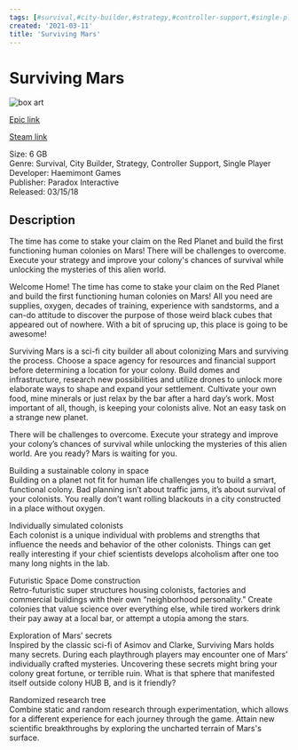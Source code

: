 ```yaml
---
tags: [#survival,#city-builder,#strategy,#controller-support,#single-player,#epic,#game,#owned,#pc]
created: '2021-03-11'
title: 'Surviving Mars'
---
```

# Surviving Mars

![box art](https://cdn1.epicgames.com/d759128018124dcabb1fbee9bb28e178/offer/EGS_PDX_SurvivingMars_IC1_GameLogoRed-2560x844-a3b788af1422e4c4574c7c6be6464fbdb78d9251.png?h=270&amp;resize=1&amp;w=480)

[Epic link](https://www.epicgames.com/store/en-US/p/surviving-mars)

[Steam link](https://store.steampowered.com/app/464920/Surviving_Mars/?snr=1_7_7_151_150_1)

Size: 6 GB  
Genre: Survival, City Builder, Strategy, Controller Support, Single Player  
Developer: Haemimont Games  
Publisher: Paradox Interactive  
Released: 03/15/18  

## Description

The time has come to stake your claim on the Red Planet and build the first functioning human colonies on Mars! There will be challenges to overcome. Execute your strategy and improve your colony's chances of survival while unlocking the mysteries of this alien world. 

Welcome Home! The time has come to stake your claim on the Red Planet and build the first functioning human colonies on Mars! All you need are supplies, oxygen, decades of training, experience with sandstorms, and a can-do attitude to discover the purpose of those weird black cubes that appeared out of nowhere. With a bit of sprucing up, this place is going to be awesome! 

Surviving Mars is a sci-fi city builder all about colonizing Mars and surviving the process. Choose a space agency for resources and financial support before determining a location for your colony. Build domes and infrastructure, research new possibilities and utilize drones to unlock more elaborate ways to shape and expand your settlement. Cultivate your own food, mine minerals or just relax by the bar after a hard day’s work. Most important of all, though, is keeping your colonists alive. Not an easy task on a strange new planet.

There will be challenges to overcome. Execute your strategy and improve your colony’s chances of survival while unlocking the mysteries of this alien world. Are you ready? Mars is waiting for you.

Building a sustainable colony in space  
Building on a planet not fit for human life challenges you to build a smart, functional colony. Bad planning isn’t about traffic jams, it’s about survival of your colonists. You really don’t want rolling blackouts in a city constructed in a place without oxygen.

Individually simulated colonists  
Each colonist is a unique individual with problems and strengths that influence the needs and behavior of the other colonists. Things can get really interesting if your chief scientists develops alcoholism after one too many long nights in the lab.

Futuristic Space Dome construction  
Retro-futuristic super structures housing colonists, factories and commercial buildings with their own “neighborhood personality.” Create colonies that value science over everything else, while tired workers drink their pay away at a local bar, or attempt a utopia among the stars.

Exploration of Mars’ secrets  
Inspired by the classic sci-fi of Asimov and Clarke, Surviving Mars holds many secrets. During each playthrough players may encounter one of Mars’ individually crafted mysteries. Uncovering these secrets might bring your colony great fortune, or terrible ruin. What is that sphere that manifested itself outside colony HUB B, and is it friendly?

Randomized research tree  
Combine static and random research through experimentation, which allows for a different experience for each journey through the game. Attain new scientific breakthroughs by exploring the uncharted terrain of Mars's surface.
